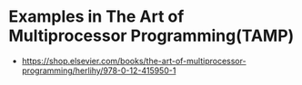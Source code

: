 # Examples in The Art of Multiprocessor Programming(TAMP)
- https://shop.elsevier.com/books/the-art-of-multiprocessor-programming/herlihy/978-0-12-415950-1